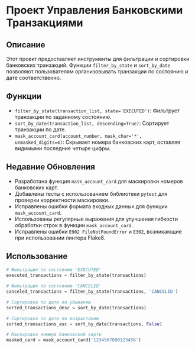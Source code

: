 # Проект Управления Банковскими Транзакциями

## Описание

Этот проект предоставляет инструменты для фильтрации и сортировки банковских транзакций. Функции `filter_by_state` и `sort_by_date` позволяют пользователям организовывать транзакции по состоянию и дате соответственно.

## Функции

- `filter_by_state(transaction_list, state='EXECUTED')`: Фильтрует транзакции по заданному состоянию.
- `sort_by_date(transaction_list, descending=True)`: Сортирует транзакции по дате.
- `mask_account_card(account_number, mask_char='*', unmasked_digits=4)`: Скрывает номера банковских карт, оставляя видимыми последние четыре цифры.

## Недавние Обновления

- Разработана функция `mask_account_card` для маскировки номеров банковских карт.
- Добавлены тесты с использованием библиотеки `pytest` для проверки корректности маскировки.
- Исправлены ошибки формата входных данных для функции `mask_account_card`.
- Использованы регулярные выражения для улучшения гибкости обработки строк в функции `mask_account_card`.
- Исправлены ошибки `E902 FileNotFoundError` и `E302`, возникающие при использовании линтера Flake8.

## Использование

```python
# Фильтрация по состоянию 'EXECUTED'
executed_transactions = filter_by_state(transactions)

# Фильтрация по состоянию 'CANCELED'
canceled_transactions = filter_by_state(transactions, 'CANCELED')

# Сортировка по дате по убыванию
sorted_transactions_desc = sort_by_date(transactions)

# Сортировка по дате по возрастанию
sorted_transactions_asc = sort_by_date(transactions, False)

# Маскировка номера банковской карты
masked_card = mask_account_card('1234567890123456')
